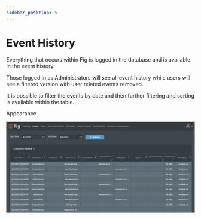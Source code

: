 ```yaml
---
sidebar_position: 5
---
```


# Event History

Everything that occurs within Fig is logged in the database and is available in the event history.

Those logged in as Administrators will see all event history while users will see a filtered version with user related events removed.

It is possible to filter the events by date and then further filtering and sorting is available within the table.

Appearance

![image-20220802232125997](../../static/img/event-history.png)
